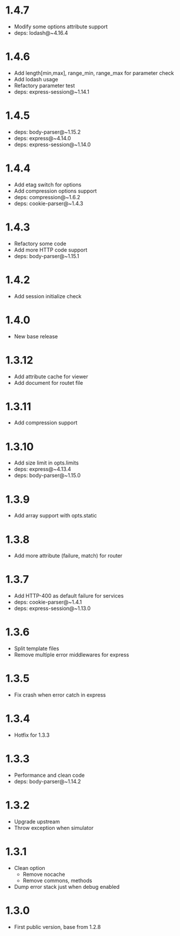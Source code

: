 1.4.7
========

  * Modify some options attribute support
  * deps: lodash@~4.16.4

1.4.6
========

  * Add length[min,max], range_min, range_max for parameter check
  * Add lodash usage
  * Refactory parameter test
  * deps: express-session@~1.14.1

1.4.5
========

  * deps: body-parser@~1.15.2
  * deps: express@~4.14.0
  * deps: express-session@~1.14.0

1.4.4
========

  * Add etag switch for options
  * Add compression options support
  * deps: compression@~1.6.2
  * deps: cookie-parser@~1.4.3

1.4.3
========

  * Refactory some code
  * Add more HTTP code support
  * deps: body-parser@~1.15.1

1.4.2
========

  * Add session initialize check

1.4.0
========

  * New base release

1.3.12
========

  * Add attribute cache for viewer
  * Add document for routet file

1.3.11
========

  * Add compression support

1.3.10
========

  * Add size limit in opts.limits
  * deps: express@~4.13.4
  * deps: body-parser@~1.15.0

1.3.9
========

  * Add array support with opts.static

1.3.8
========

  * Add more attribute (failure, match) for router

1.3.7
========

  * Add HTTP-400 as default failure for services
  * deps: cookie-parser@~1.4.1
  * deps: express-session@~1.13.0

1.3.6
========

  * Split template files
  * Remove multiple error middlewares for express

1.3.5
========

  * Fix crash when error catch in express

1.3.4
========

  * Hotfix for 1.3.3

1.3.3
========

  * Performance and clean code
  * deps: body-parser@~1.14.2

1.3.2
========

  * Upgrade upstream
  * Throw exception when simulator

1.3.1
========

  * Clean option
    - Remove nocache
    - Remove commons, methods
  * Dump error stack just when debug enabled

1.3.0
========

  * First public version, base from 1.2.8
